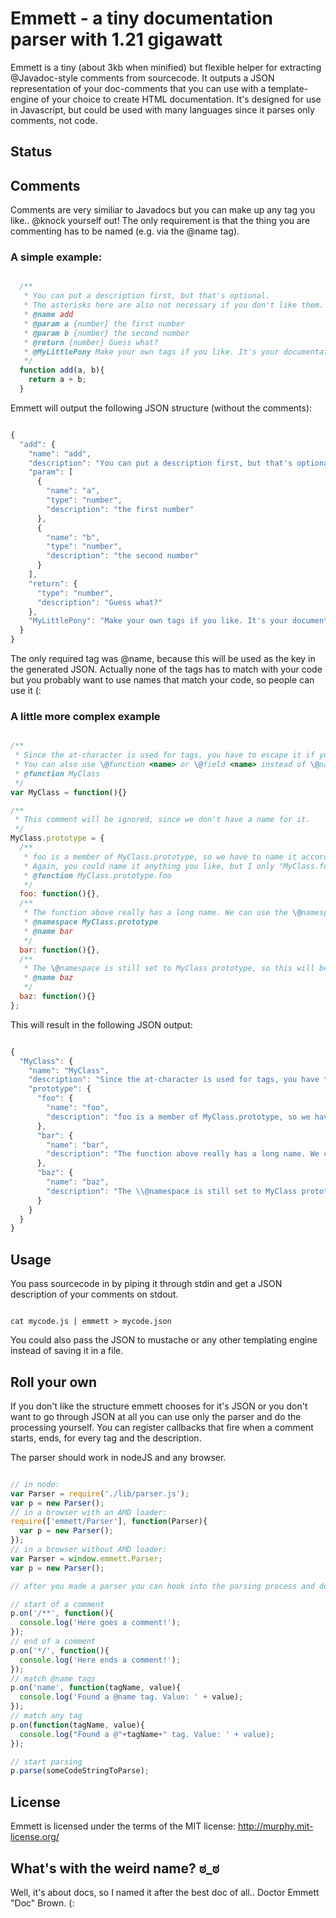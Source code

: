 # Emmett - a tiny documentation parser with 1.21 gigawatt

Emmett is a tiny (about 3kb when minified) but flexible helper for extracting @Javadoc-style comments from sourcecode. 
It outputs a JSON representation of your doc-comments that you can use with a template-engine of your choice to create HTML documentation.
It's designed for use in Javascript, but could be used with many languages since it parses only comments, not code. 

## Status



## Comments


Comments are very similiar to Javadocs but you can make up any tag you like.. @knock yourself out! 
The only requirement is that the thing you are commenting has to be named (e.g. via the @name tag). 

### A simple example:


```javascript

  /**
   * You can put a description first, but that's optional.
   * The asterisks here are also not necessary if you don't like them.
   * @name add
   * @param a {number} the first number
   * @param b {number} the second number
   * @return {number} Guess what?
   * @MyLittlePony Make your own tags if you like. It's your documentation, dude..
   */
  function add(a, b){
    return a + b;
  }

```

Emmett will output the following JSON structure (without the comments):

```javascript

{
  "add": {
    "name": "add",
    "description": "You can put a description first, but that's optional. \n The asterisks here are also not necessary if you don't like them.",
    "param": [
      {
        "name": "a",
        "type": "number",
        "description": "the first number"
      },
      {
        "name": "b",
        "type": "number",
        "description": "the second number"
      }
    ],
    "return": {
      "type": "number",
      "description": "Guess what?"
    },
    "MyLittlePony": "Make your own tags if you like. It's your documentation, dude.."
  }
}

```

The only required tag was @name, because this will be used as the key in the generated JSON. 
Actually none of the tags has to match with your code but you probably want to use names that match your code, so people can use it (:


### A little more complex example


```javascript

/**
 * Since the at-character is used for tags, you have to escape it if you want to use it in descriptions:
 * You can also use \@function <name> or \@field <name> instead of \@name <name> for added metadata. If none of the is present the comment will be ignored.
 * @function MyClass
 */
var MyClass = function(){}

/**
 * This comment will be ignored, since we don't have a name for it.
 */
MyClass.prototype = {
  /**
   * foo is a member of MyClass.prototype, so we have to name it accordingly to get that.
   * Again, you could name it anything you like, but I only "MyClass.foo" or "MyClass.prototype.foo" really makes sense.
   * @function MyClass.prototype.foo
   */
  foo: function(){},
  /**
   * The function above really has a long name. We can use the \@namespace tag to tell emmett that everything after this should be members of MyClass.prototype:
   * @namespace MyClass.prototype
   * @name bar
   */
  bar: function(){},
  /**
   * The \@namespace is still set to MyClass prototype, so this will be put in there too.
   * @name baz
   */
  baz: function(){}
};

```

This will result in the following JSON output:

```javascript

{
  "MyClass": {
    "name": "MyClass",
    "description": "Since the at-character is used for tags, you have to escape it if you want to use it in descriptions:\nYou can also use \\@function <name> or \\@field <name> instead of \\@name <name> for added metadata. If none of the is present the comment will be ignored.",
    "prototype": {
      "foo": {
        "name": "foo",
        "description": "foo is a member of MyClass.prototype, so we have to name it accordingly to get that.\nAgain, you could name it anything you like, but I only \"MyClass.foo\" or \"MyClass.prototype.foo\" really makes sense."
      },
      "bar": {
        "name": "bar",
        "description": "The function above really has a long name. We can use the \\@namespace tag to tell emmett that everything after this should be members of MyClass.prototype:"
      },
      "baz": {
        "name": "baz",
        "description": "The \\@namespace is still set to MyClass prototype, so this will be put in there too."
      }
    }
  }
}

```


## Usage


You pass sourcecode in by piping it through stdin and get a JSON description of your comments on stdout.

```

cat mycode.js | emmett > mycode.json

```

You could also pass the JSON to mustache or any other templating engine instead of saving it in a file.



## Roll your own


If you don't like the structure emmett chooses for it's JSON or you don't want to go through JSON at all you can use only the parser and do the processing yourself. You can register callbacks that fire when a comment starts, ends, for every tag and the description.

The parser should work in nodeJS and any browser.

```javascript

// in node:
var Parser = require('./lib/parser.js');
var p = new Parser();
// in a browser with an AMD loader:
require(['emmett/Parser'], function(Parser){
  var p = new Parser();
});
// in a browser without AMD loader:
var Parser = window.emmett.Parser;
var p = new Parser();

// after you made a parser you can hook into the parsing process and do some stuff 

// start of a comment
p.on('/**', function(){
  console.log('Here goes a comment!');
});
// end of a comment
p.on('*/', function(){
  console.log('Here ends a comment!');
});
// match @name tags
p.on('name', function(tagName, value){
  console.log('Found a @name tag. Value: ' + value);
});
// match any tag
p.on(function(tagName, value){ 
  console.log("Found a @"+tagName+" tag. Value: ' + value);
});

// start parsing
p.parse(someCodeStringToParse);


```




## License


Emmett is licensed under the terms of the MIT license: http://murphy.mit-license.org/



## What's with the weird name? ಠ_ಠ

Well, it's about docs, so I named it after the best doc of all.. Doctor Emmett "Doc" Brown. (:
